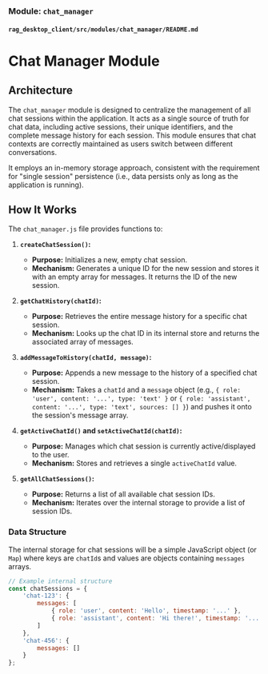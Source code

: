 ### Module: `chat_manager`

#### `rag_desktop_client/src/modules/chat_manager/README.md`

# Chat Manager Module

## Architecture

The `chat_manager` module is designed to centralize the management of all chat sessions within the application. It acts as a single source of truth for chat data, including active sessions, their unique identifiers, and the complete message history for each session. This module ensures that chat contexts are correctly maintained as users switch between different conversations.

It employs an in-memory storage approach, consistent with the requirement for "single session" persistence (i.e., data persists only as long as the application is running).

## How It Works

The `chat_manager.js` file provides functions to:

1.  **`createChatSession()`:**
    * **Purpose:** Initializes a new, empty chat session.
    * **Mechanism:** Generates a unique ID for the new session and stores it with an empty array for messages. It returns the ID of the new session.

2.  **`getChatHistory(chatId)`:**
    * **Purpose:** Retrieves the entire message history for a specific chat session.
    * **Mechanism:** Looks up the chat ID in its internal store and returns the associated array of messages.

3.  **`addMessageToHistory(chatId, message)`:**
    * **Purpose:** Appends a new message to the history of a specified chat session.
    * **Mechanism:** Takes a `chatId` and a `message` object (e.g., `{ role: 'user', content: '...', type: 'text' }` or `{ role: 'assistant', content: '...', type: 'text', sources: [] }`) and pushes it onto the session's message array.

4.  **`getActiveChatId()` and `setActiveChatId(chatId)`:**
    * **Purpose:** Manages which chat session is currently active/displayed to the user.
    * **Mechanism:** Stores and retrieves a single `activeChatId` value.

5.  **`getAllChatSessions()`:**
    * **Purpose:** Returns a list of all available chat session IDs.
    * **Mechanism:** Iterates over the internal storage to provide a list of session IDs.

### Data Structure

The internal storage for chat sessions will be a simple JavaScript object (or `Map`) where keys are `chatId`s and values are objects containing `messages` arrays.


```javascript
// Example internal structure
const chatSessions = {
    'chat-123': {
        messages: [
            { role: 'user', content: 'Hello', timestamp: '...' },
            { role: 'assistant', content: 'Hi there!', timestamp: '...', sources: [] }
        ]
    },
    'chat-456': {
        messages: []
    }
};
```
